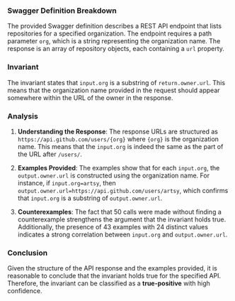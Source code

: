 ### Swagger Definition Breakdown
The provided Swagger definition describes a REST API endpoint that lists repositories for a specified organization. The endpoint requires a path parameter `org`, which is a string representing the organization name. The response is an array of repository objects, each containing a `url` property.

### Invariant
The invariant states that `input.org` is a substring of `return.owner.url`. This means that the organization name provided in the request should appear somewhere within the URL of the owner in the response.

### Analysis
1. **Understanding the Response**: The response URLs are structured as `https://api.github.com/users/{org}` where `{org}` is the organization name. This means that the `input.org` is indeed the same as the part of the URL after `/users/`.

2. **Examples Provided**: The examples show that for each `input.org`, the `output.owner.url` is constructed using the organization name. For instance, if `input.org=artsy`, then `output.owner.url=https://api.github.com/users/artsy`, which confirms that `input.org` is a substring of `output.owner.url`.

3. **Counterexamples**: The fact that 50 calls were made without finding a counterexample strengthens the argument that the invariant holds true. Additionally, the presence of 43 examples with 24 distinct values indicates a strong correlation between `input.org` and `output.owner.url`.

### Conclusion
Given the structure of the API response and the examples provided, it is reasonable to conclude that the invariant holds true for the specified API. Therefore, the invariant can be classified as a **true-positive** with high confidence.
